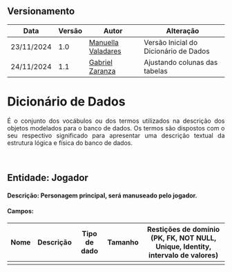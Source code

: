  ## Versionamento
  |Data|Versão|Autor|Alteração| 
  |----|------|---------|-----|
  |23/11/2024|1.0| [Manuella Valadares](https://github.com/manuvaladares)| Versão Inicial do Dicionário de Dados|
  |24/11/2024|1.1| [Gabriel Zaranza](https://github.com/GZaranza)| Ajustando colunas das tabelas|
 
# Dicionário de Dados
<p style="text-align: justify"> É o conjunto dos vocábulos ou dos termos utilizados na descrição dos objetos modelados para o banco de dados. Os termos são dispostos com o seu respectivo significado para apresentar uma descrição textual da estrutura lógica e física do banco de dados.
</p>

<br/>

## Entidade: Jogador
#### Descrição: Personagem principal, será manuseado pelo jogador.

#### Campos:
|Nome| Descrição | Tipo de dado | Tamanho | Restições de domínio (PK, FK, NOT NULL, Unique, Identity, intervalo de valores) | 
| :----: | :----: | :----: | :----: | :----: |
| |  |  |  |  |  |
